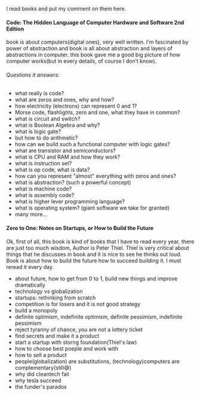  I read books and put my comment on them here.



#### Code: The Hidden Language of Computer Hardware and Software 2nd Edition

book is about computers(digital ones), very well written. I'm fascinated by power of abstraction and book is all about abstraction and layers of abstractions in computer.
this book gave me a good big picture of how computer works(but in every details, of course I don’t know).

###### Questions it answers:
- what really is code?
- what are zeros and ones, why and how?
- how electricity (electrons) can represent 0 and 1?
- Morse code, flashlights, zero and one, what they have in common?
- what is circuit and switch?
- what is Boolean Algebra and why?
- what is logic gate?
- but how to do arithmetic?
- how can we build such a functional computer with logic gates?
- what are transistor and semiconductors?
- what is CPU and RAM and how they work?
- what is instruction set?
- what is op code, what is data?
- how can you represent "almost" everything with zeros and ones?
- what is abstraction? (such a powerful concept)
- what is machine code?
- what is assembly code?
- what is higher lever programming language?
- what is operating system? (giant software we take for granted)
- many more...


#### Zero to One: Notes on Startups, or How to Build the Future

Ok, first of all, this book is kind of books that I have to read every year, there are just too much wisdom, Author is Peter Thiel.
Thiel is very critical about things that he discusses in book and it is nice to see he thinks out loud.
Book is about how to build the future how to succeed building it. I must reread it every day.

- about future, how to get from 0 to 1, build new things and improve dramatically
- technology vs globalization
- startups: rethinking from scratch
- competition is for losers and it is not good strategy
- build a monopoly
- definite optimism, indefinite optimism, definite pessimism, indefinite pessimism
- reject tyranny of chance, you are not a lottery ticket
- find secrets and make it a product
- start a startup with storng foundation(Thiel's law)
- how to choose best poeple and work with
- how to sell a product
- people(globalization) are substitutions, (technology)computers are complementary(still😅)
- why did cleantech fail
- why tesla succeed
- the funder's paradox
